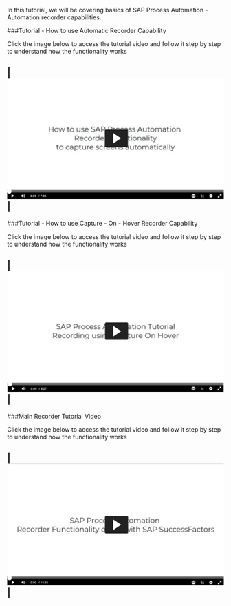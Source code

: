 In this tutorial, we will be covering basics of SAP Process Automation - Automation recorder capabilities.

###Tutorial - How to use Automatic Recorder Capability

Click the image below to access the tutorial video and follow it step by step to understand how the functionality works

|[![How to use Automatic Recorder Capability](Images/SPATutorial_AutomaticRecording.png)](https://video.sap.com/media/t/1_6v2e5ahu)|
-

###Tutorial - How to use Capture - On - Hover Recorder Capability

Click the image below to access the tutorial video and follow it step by step to understand how the functionality works

|[![How to use Automatic Recorder Capability](Images/CaptureOnHoverRecording.png)](https://video.sap.com/media/t/1_yku20zqm)|
-

###Main Recorder Tutorial Video

Click the image below to access the tutorial video and follow it step by step to understand how the functionality works

|[![How to use Automatic Recorder Capability](Images/SPARecorderv2.png)](https://video.sap.com/media/t/1_gt5mcveg)|
-
